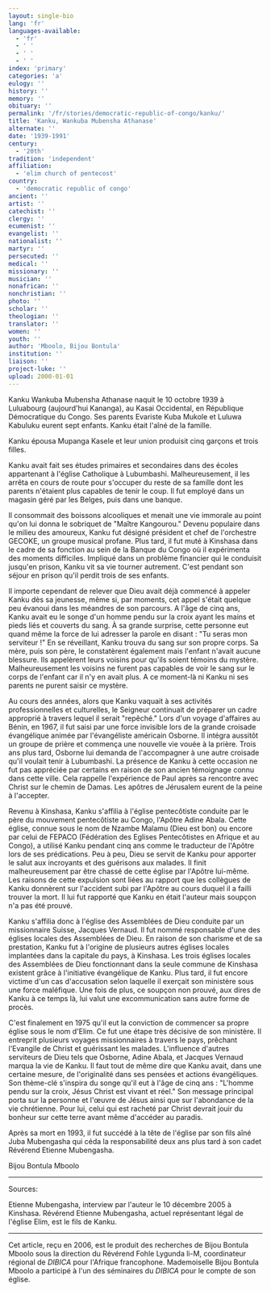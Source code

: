 ```yaml
---
layout: single-bio
lang: 'fr'
languages-available:
  - 'fr'
  - ' '
  - ' '
  - ' '
index: 'primary'
categories: 'a'
eulogy: ''
history: ''
memory: ''
obituary: ''
permalink: '/fr/stories/democratic-republic-of-congo/kanku/'
title: 'Kanku, Wankuba Mubensha Athanase'
alternate: ''
date: '1939-1991'
century:
  - '20th'
tradition: 'independent'
affiliation:
  - 'elim church of pentecost'
country:
  - 'democratic republic of congo'
ancient: ''
artist: ''
catechist: ''
clergy: ''
ecumenist: ''
evangelist: ''
nationalist: ''
martyr: ''
persecuted: ''
medical: ''
missionary: ''
musician: ''
nonafrican: ''
nonchristian: ''
photo: ''
scholar: ''
theologian: ''
translator: ''
women: ''
youth: ''
author: 'Mboolo, Bijou Bontula'
institution: ''
liaison: ''
project-luke: ''
upload: 2000-01-01
---
```



Kanku Wankuba Mubensha Athanase naquit le 10 octobre 1939 à Luluabourg (aujourd'hui Kananga), au Kasai Occidental, en République Démocratique du Congo. Ses parents Evariste Kuba Mukole et Luluwa Kabuluku eurent sept enfants. Kanku était l'aîné de la famille.

Kanku épousa Mupanga Kasele et leur union produisit cinq garçons et trois filles.

Kanku avait fait ses études primaires et secondaires dans des écoles appartenant à l'église Catholique à Lubumbashi. Malheureusement, il les arrêta en cours de route pour s'occuper du reste de sa famille dont les parents n'étaient plus capables de tenir le coup. Il fut employé dans un magasin géré par les Belges, puis dans une banque.

Il consommait des boissons alcooliques et menait une vie immorale au point qu'on lui donna le sobriquet de "Maître Kangourou." Devenu populaire dans le milieu des amoureux, Kanku fut désigné président et chef de l'orchestre GECOKE, un groupe musical profane. Plus tard, il fut muté à Kinshasa dans le cadre de sa fonction au sein de la Banque du Congo où il expérimenta des moments difficiles. Impliqué dans un problème financier qui le conduisit jusqu'en prison, Kanku vit sa vie tourner autrement. C'est pendant son séjour en prison qu'il perdit trois de ses enfants.

Il importe cependant de relever que Dieu avait déjà commencé à appeler Kanku dès sa jeunesse, même si, par moments, cet appel s'était quelque peu évanoui dans les méandres de son parcours. A l'âge de cinq ans, Kanku avait eu le songe d'un homme pendu sur la croix ayant les mains et pieds liés et couverts du sang. À sa grande surprise, cette personne eut quand même la force de lui adresser la parole en disant : "Tu seras mon serviteur !" En se réveillant, Kanku trouva du sang sur son propre corps. Sa mère, puis son père, le constatèrent également mais l'enfant n'avait aucune blessure. Ils appelèrent leurs voisins pour qu'ils soient témoins du mystère. Malheureusement les voisins ne furent pas capables de voir le sang sur le corps de l'enfant car il n'y en avait plus. A ce moment-là ni Kanku ni ses parents ne purent saisir ce mystère.

Au cours des années, alors que Kanku vaquait à ses activités professionnelles et culturelles, le Seigneur continuait de préparer un cadre approprié à travers lequel il serait "repêché." Lors d'un voyage d'affaires au Bénin, en 1967, il fut saisi par une force invisible lors de la grande croisade évangélique animée par l'évangéliste américain Osborne. Il intégra aussitôt un groupe de prière et commença une nouvelle vie vouée à la prière. Trois ans plus tard, Osborne lui demanda de l'accompagner à une autre croisade qu'il voulait tenir à Lubumbashi. La présence de Kanku à cette occasion ne fut pas appréciée par certains en raison de son ancien témoignage connu dans cette ville. Cela rappelle l'expérience de Paul après sa rencontre avec Christ sur le chemin de Damas. Les apôtres de Jérusalem eurent de la peine à l'accepter.

Revenu à Kinshasa, Kanku s'affilia à l'église pentecôtiste conduite par le père du mouvement pentecôtiste au Congo, l'Apôtre Adine Abala. Cette église, connue sous le nom de Nzambe Malamu (Dieu est bon) ou encore par celui de FEPACO (Fédération des Eglises Pentecôtistes en Afrique et au Congo), a utilisé Kanku pendant cinq ans comme le traducteur de l'Apôtre lors de ses prédications. Peu à peu, Dieu se servit de Kanku pour apporter le salut aux incroyants et des guérisons aux malades. Il finit malheureusement par être chassé de cette église par l'Apôtre lui-même. Les raisons de cette expulsion sont liées au rapport que les collègues de Kanku donnèrent sur l'accident subi par l'Apôtre au cours duquel il a failli trouver la mort. Il lui fut rapporté que Kanku en était l'auteur mais soupçon n'a pas été prouvé.

Kanku s'affilia donc à l'église des Assemblées de Dieu conduite par un missionnaire Suisse, Jacques Vernaud. Il fut nommé responsable d'une des églises locales des Assemblées de Dieu. En raison de son charisme et de sa prestation, Kanku fut à l'origine de plusieurs autres églises locales implantées dans la capitale du pays, à Kinshasa. Les trois églises locales des Assemblées de Dieu fonctionnant dans la seule commune de Kinshasa existent grâce à l'initiative évangélique de Kanku. Plus tard, il fut encore victime d'un cas d'accusation selon laquelle il exerçait son ministère sous une force maléfique. Une fois de plus, ce soupçon non prouvé, aux dires de Kanku à ce temps là, lui valut une excommunication sans autre forme de procès.

C'est finalement en 1975 qu'il eut la conviction de commencer sa propre église sous le nom d'Elim. Ce fut une étape très décisive de son ministère. Il entreprit plusieurs voyages missionnaires à travers le pays, prêchant l'Evangile de Christ et guérissant les malades. L'influence d'autres serviteurs de Dieu tels que Osborne, Adine Abala, et Jacques Vernaud marqua la vie de Kanku. Il faut tout de même dire que Kanku avait, dans une certaine mesure, de l'originalité dans ses pensées et actions évangéliques. Son thème-clé s'inspira du songe qu'il eut à l'âge de cinq ans : "L'homme pendu sur la croix, Jésus Christ est vivant et réel." Son message principal porta sur la personne et l'œuvre de Jésus ainsi que sur l'abondance de la vie chrétienne. Pour lui, celui qui est racheté par Christ devrait jouir du bonheur sur cette terre avant même d'accéder au paradis.

Après sa mort en 1993, il fut succédé à la tête de l'église par son fils aîné Juba Mubengasha qui céda la responsabilité deux ans plus tard à son cadet Révérend Etienne Mubengasha.

Bijou Bontula Mboolo

---

Sources:

Etienne Mubengasha, interview par l'auteur le 10 décembre 2005 à Kinshasa. Révérend Etienne Mubengasha, actuel représentant légal de l'église Elim, est le fils de Kanku.

---

Cet article, reçu en 2006, est le produit des recherches  de Bijou Bontula Mboolo sous la direction du Révérend Fohle Lygunda li-M, coordinateur régional de *DIBICA* pour l'Afrique francophone. Mademoiselle Bijou Bontula Mboolo a participé à l'un des séminaires du *DIBICA* pour le compte de son église.